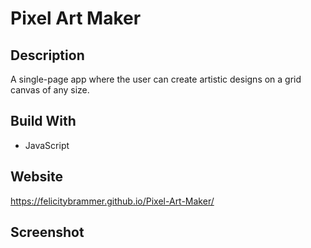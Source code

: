 # Pixel Art Maker

## Description

A single-page app where the user can create artistic designs on a grid canvas of any size. 

## Build With

* JavaScript

## Website

 https://felicitybrammer.github.io/Pixel-Art-Maker/

## Screenshot



